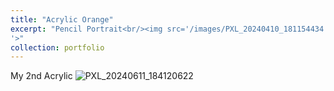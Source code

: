 ```yaml
---
title: "Acrylic Orange"
excerpt: "Pencil Portrait<br/><img src='/images/PXL_20240410_181154434.PORTRAIT.ORIGINAL.jpg
'>"
collection: portfolio
---
```


My 2nd Acrylic 
![PXL_20240611_184120622](https://github.com/user-attachments/assets/b78f78af-5f72-48f9-aeb5-e78fea19eb37)
